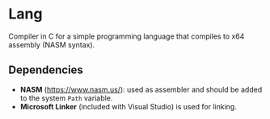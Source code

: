 # Lang
Compiler in C for a simple programming language that compiles to x64 assembly (NASM syntax).

## Dependencies

- <b>NASM</b> (https://www.nasm.us/): used as assembler and should be added to the system `Path` variable.
- <b>Microsoft Linker</b> (included with Visual Studio) is used for linking.
